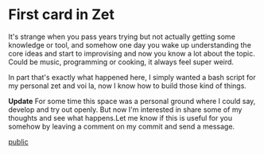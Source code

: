 # First card in Zet

It's strange when you pass years trying but not actually getting some knowledge or tool, and somehow one day you wake up understanding the core ideas and start to improvising and now you know a lot about the topic. Could be music, programming or cooking, it always feel super weird.

In part that's exactly what happened here, I simply wanted a bash script for my personal zet and voi la, now I know how to build those kind of things.

**Update**
For some time this space was a personal ground where I could say, develop and try out openly. But now I'm interested in share some of my thoughts and see what happens.Let me know if this is useful for you somehow by leaving a comment on my commit and send a message.

[public]()
